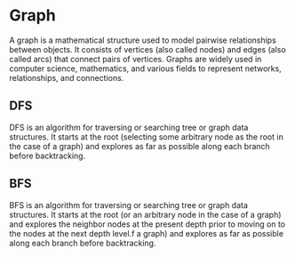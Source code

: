 # Graph
A graph is a mathematical structure used to model pairwise relationships between objects. It consists of vertices (also called nodes) and edges (also called arcs) that connect pairs of vertices. 
Graphs are widely used in computer science, mathematics, and various fields to represent networks, relationships, and connections.

## DFS
DFS is an algorithm for traversing or searching tree or graph data structures. 
It starts at the root (selecting some arbitrary node as the root in the case of a graph) and explores as far as possible along each branch before backtracking.

## BFS
BFS is an algorithm for traversing or searching tree or graph data structures. 
It starts at the root (or an arbitrary node in the case of a graph) and explores the neighbor nodes at the present depth prior to moving on to the nodes at the next depth level.f a graph) and explores as far as possible along each branch before backtracking.